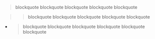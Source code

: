  > blockquote
 > blockquote
 > blockquote
 > blockquote
 > blockquote

>  >  blockquote
> >  blockquote
> > blockquote
>   > blockquote
>    > blockquote

-   > blockquote
    >  blockquote
    >   blockquote
    >    blockquote
    >     blockquote
    >      blockquote
